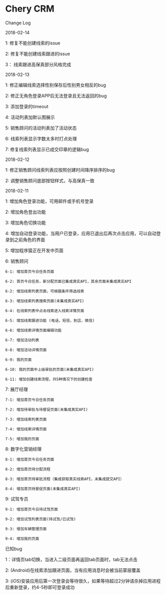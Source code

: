 # Chery CRM

Change Log

2018-02-14

1: 修复不能创建线索的issue

2: 修复不能创建线索跟进的issue

3： 线索跟进高保真部分风格完成

2018-02-13

1: 修正编辑线索选择性别保存后性别男女相反的bug

2: 修正无角色登录APP后无法登录且无法返回的bug

3: 添加登录的timeout

4: 活动列表加默认图展示

5: 销售顾问的活动列表加了活动状态

6: 线索列表显示字数太多时打点处理

7: 修复线索列表显示已成交印章的逻辑bug

2018-02-12

1: 修正销售顾问线索列表应按照创建时间降序排序的bug

2: 调整销售顾问底部按钮样式，与高保真一致


2018-02-11

1: 增加角色登录功能，可用邮件或手机号登录

2: 增加角色登出功能

3: 增加角色切换功能

4: 增加自动登录功能，当用户已登录，应用已退出后再次点击应用，可以自动登录到之前角色的界面

5: 增加程序猿正在开发中页面

6: 销售顾问

	6-1: 增加首页今日任务页面

	6-2: 首页今日任务，新分配页面已集成真实API，其余页面未集成真实API

	6-2: 增加线索列表页面，可根据条件筛选线索

	6-3: 增加线索列表搜索页面(未集成真实API)

	6-4: 在线索列表中点击线索进入线索详情页面

	6-5: 增加线索跟进功能 (电话，短信，到店，微信)

	6-6: 增加线索详情页面编辑功能

	6-7: 增加活动列表

	6-8: 增加活动详情页面

	6-9: 我的页面

	6-10: 我的页面中上级审批的页面(未集成真实API)

	6-11: 增加创建线索流程，共5种情况下的创建检查

7: 展厅经理

	7-1: 增加首页今日任务页面

	7-2: 增加待审批与待督促页面(未集成真实API)

	7-3: 增加线索列表页面

	7-4: 增加线索详情页面

	7-5: 增加我的页面

8: 数字化营销经理

	8-1: 增加首页今日任务页面

	8-2: 增加首页待分配流程

	8-3: 增加首页待审批流程（集成获取真实线索API，未集成提交API）

	8-4: 增加首页待督促页面(未集成真实API)

9: 试驾专员

	9-1: 增加首页今日待试驾页面

	9-2: 增加试驾列表页面(待试驾/已试驾)

	9-3: 增加车辆管理页面

	9-4: 增加我的页面

已知bug

1：详情页tab切换，当进入二级页面再返回tab页面时，tab无法点击

2: (Android)在线索添加跟进页面，当有应用消息时会被当前蒙层覆盖

3: (iOS)安装应用后第一次登录会等待很久，如果等待超过2分钟请杀掉应用进程后重新登录，约4-5秒即可登录成功
